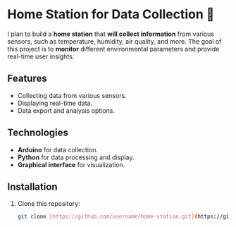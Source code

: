 # Home Station for Data Collection 💾

I plan to build a **home station** that **will collect information** from various sensors, such as temperature, humidity, air quality, and more. The goal of this project is to **monitor** different environmental parameters and provide real-time user insights.

## Features

- Collecting data from various sensors.
- Displaying real-time data.
- Data export and analysis options.

## Technologies

- **Arduino** for data collection.
- **Python** for data processing and display.
- **Graphical interface** for visualization.

## Installation

1. Clone this repository:
   ```bash
   git clone [https://github.com/username/home-station.git](https://github.com/JacobBersheba89/home_senzor)

